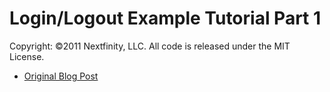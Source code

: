 Login/Logout Example Tutorial Part 1
======================================
 
Copyright: ©2011 Nextfinity, LLC. All code is released under the MIT License.

* [Original Blog Post](http://blog.nextfinity.net/?p=116)

